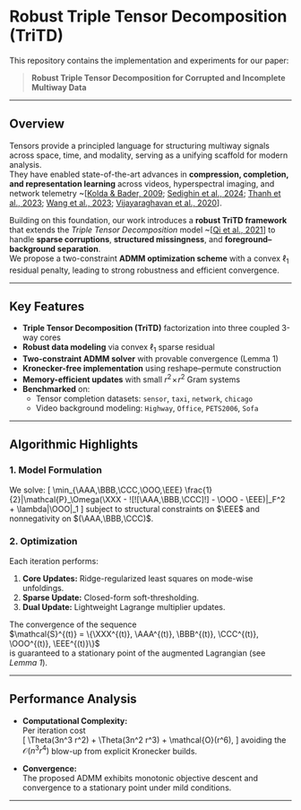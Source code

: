 # Robust Triple Tensor Decomposition (TriTD)

This repository contains the implementation and experiments for our paper:

> **Robust Triple Tensor Decomposition for Corrupted and Incomplete Multiway Data**

---

## Overview

Tensors provide a principled language for structuring multiway signals across space, time, and modality, serving as a unifying scaffold for modern analysis.  
They have enabled state-of-the-art advances in **compression, completion, and representation learning** across videos, hyperspectral imaging, and network telemetry ~\[[Kolda & Bader, 2009](https://epubs.siam.org/doi/10.1137/07070111X); [Sedighin et al., 2024](#references); [Thanh et al., 2023](#references); [Wang et al., 2023](#references); [Vijayaraghavan et al., 2020](#references)\].

Building on this foundation, our work introduces a **robust TriTD framework** that extends the *Triple Tensor Decomposition* model ~\[[Qi et al., 2021](#references)\] to handle **sparse corruptions**, **structured missingness**, and **foreground–background separation**.  
We propose a two-constraint **ADMM optimization scheme** with a convex $\ell_1$ residual penalty, leading to strong robustness and efficient convergence.

---

## Key Features

- **Triple Tensor Decomposition (TriTD)** factorization into three coupled 3-way cores  
- **Robust data modeling** via convex $\ell_1$ sparse residual  
- **Two-constraint ADMM solver** with provable convergence (Lemma 1)  
- **Kronecker-free implementation** using reshape–permute construction  
- **Memory-efficient updates** with small $r^2 \!\times\! r^2$ Gram systems  
- **Benchmarked** on:
  - Tensor completion datasets: `sensor`, `taxi`, `network`, `chicago`
  - Video background modeling: `Highway`, `Office`, `PETS2006`, `Sofa`

---

## Algorithmic Highlights

### 1. Model Formulation
We solve:
\[
\min_{\AAA,\BBB,\CCC,\OOO,\EEE} 
\frac{1}{2}\|\mathcal{P}_\Omega(\XXX - \![\![\AAA,\BBB,\CCC]\!] - \OOO - \EEE)\|_F^2 + 
\lambda\|\OOO\|_1
\]
subject to structural constraints on $\EEE$ and nonnegativity on $(\AAA,\BBB,\CCC)$.

### 2. Optimization
Each iteration performs:
1. **Core Updates:** Ridge-regularized least squares on mode-wise unfoldings.  
2. **Sparse Update:** Closed-form soft-thresholding.  
3. **Dual Update:** Lightweight Lagrange multiplier updates.  

The convergence of the sequence  
$\mathcal{S}^{(t)} = \{\XXX^{(t)}, \AAA^{(t)}, \BBB^{(t)}, \CCC^{(t)}, \OOO^{(t)}, \EEE^{(t)}\}$  
is guaranteed to a stationary point of the augmented Lagrangian (see *Lemma 1*).

---

## Performance Analysis

- **Computational Complexity:**  
  Per iteration cost  
  \[
  \Theta(3n^3 r^2) + \Theta(3n^2 r^3) + \mathcal{O}(r^6),
  \]
  avoiding the $\mathcal{O}(n^3 r^4)$ blow-up from explicit Kronecker builds.

- **Convergence:**  
  The proposed ADMM exhibits monotonic objective descent and convergence to a stationary point under mild conditions.

---
